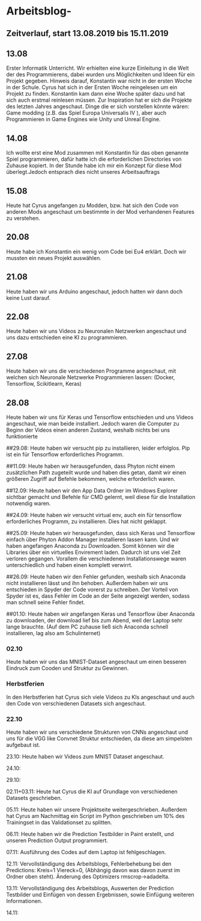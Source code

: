 # Arbeitsblog-

## Zeitverlauf, start 13.08.2019 bis 15.11.2019

## 13.08
Erster Informatik Unterricht. Wir erhielten eine kurze Einleitung in die Welt der des Programmierens, dabei wurden uns Möglichkeiten und Ideen für ein Projekt gegeben. Hinweis darauf, Konstantin war nicht in der ersten Woche in der Schule. Cyrus hat sich in der Ersten Woche reingelesen um ein Projekt zu finden. Konstantin kam dann eine Woche später dazu und hat sich auch erstmal reinlesen müssen. Zur Inspiration hat er sich die Projekte des letzten Jahres angeschaut. Dinge die er sich vorstellen könnte wären: Game modding (z.B. das Spiel Europa Universalis IV ), aber auch Programmieren in Game Engines wie Unity und Unreal Engine. 

## 14.08
Ich wollte erst eine Mod zusammen mit Konstantin für das oben genannte Spiel programmieren, dafür hatte ich die erforderlichen Directories von Zuhause kopiert. In der Stunde habe ich mir ein Konzept für diese Mod überlegt.Jedoch entsprach dies nicht unseres Arbeitsauftrags

## 15.08
Heute hat Cyrus angefangen zu Modden, bzw. hat sich den Code von anderen Mods angeschaut um bestimmte in der Mod verhandenen Features zu verstehen.

## 20.08
Heute habe ich Konstantin ein wenig vom Code bei Eu4 erklärt. Doch wir mussten ein neues Projekt auswählen.

## 21.08
Heute haben wir uns Arduino angeschaut, jedoch hatten wir dann doch keine Lust darauf.

## 22.08
Heute haben wir uns Videos zu Neuronalen Netzwerken angeschaut und uns dazu entschieden eine KI zu programmieren. 

## 27.08
Heute haben wir uns die verschiedenen Programme angeschaut, mit welchen sich Neuronale Netzwerke Programmieren lassen: (Docker, Tensorflow, Scikitlearn, Keras)

## 28.08
Heute haben wir uns für Keras und Tensorflow entschieden und uns Videos angeschaut, wie man beide installiert. Jedoch waren die Computer zu Beginn der Videos einen anderen Zustand, weshalb nichts bei uns funktionierte

##29.08: Heute haben wir versucht pip zu installieren, leider erfolglos. Pip ist ein für Tensorflow erforderliches Programm.

##11.09: Heute haben wir herausgefunden, dass Phyton nicht einem zusätzlichen Path zugeteilt wurde und haben dies getan, damit wir einen größeren Zugriff auf Befehle bekommen, welche erforderlich waren.

##12.09: Heute haben wir den App Data Ordner im Windows Explorer sichtbar gemacht und Befehle für CMD gelernt, weil diese für die Installation notwendig waren.

##24.09: Heute haben wir versucht virtual env, auch ein für tensorflow erforderliches Programm, zu installieren. Dies hat nicht geklappt.

##25.09: Heute haben wir herausgefunden, dass sich Keras und Tensorflow einfach über Phyton Addon Manager installieren lassen kann. Und wir haben angefangen Anaconda zu Downloaden. Somit können wir die Libraries über ein virtuelles Envirement laden. Dadurch ist uns viel Zeit verloren gegangen. Vorallem die verschiedenen Installationswege waren unterschiedlich und haben einen komplett verwirrt.

##26.09: Heute haben wir den Fehler gefunden, weshalb sich Anaconda nicht installieren lässt und ihn behoben. Außerdem haben wir uns entschieden in Spyder der Code vorerst zu schreiben. Der Vorteil von Spyder ist es, dass Fehler im Code an der Seite angezeigt werden, sodass man schnell seine Fehler findet. 

##01.10: Heute haben wir angefangen Keras und Tensorflow über Anaconda zu downloaden, der download lief bis zum Abend, weil der Laptop sehr lange brauchte. (Auf dem PC zuhause ließ sich Anaconda schnell installieren, lag also am Schulinternet)

### 02.10
Heute haben wir uns das MNIST-Dataset angeschaut um einen besseren Eindruck zum Cooden und Struktur zu Gewinnen.

### Herbstferien
In den Herbstferien hat Cyrus sich viele Videos zu KIs angeschaut und auch den Code von verschiedenen Datasets sich angeschaut.

### 22.10
Heute haben wir uns verschiedene Strukturen von CNNs angeschaut und uns für die VGG like Convnet Struktur entschieden, da diese am simpelsten aufgebaut ist.

23.10: Heute haben wir Videos zum MNIST Dataset angeschaut. 

24.10: 

29.10:

02.11+03.11: Heute hat Cyrus die KI auf Grundlage von verschiedenen Datasets geschrieben.

05.11: Heute haben wir unsere Projektseite weitergeschrieben. Außerdem hat Cyrus am Nachmittag ein Script im Python geschrieben um 10% des Trainingset in das Validationset zu splitten. 

06.11: Heute haben wir die Prediction Testbilder in Paint erstellt, und unseren Prediction Output programmiert.  

07.11: Ausführung des Codes auf dem Laptop ist fehlgeschlagen. 

12.11: Vervollständigung des Arbeitsblogs, Fehlerbehebung bei den Predictions: Kreis=1 Viereck=0, (Abhängig davon was davon zuerst im Ordner oben steht). Änderung des Optimizers rmscrop->adadelta.

13.11: Vervollständigung des Arbeitsblogs, Auswerten der Prediction Testbilder und Einfügen von dessen Ergebnissen, sowie Einfügung weiteren Informationen. 


14.11:
